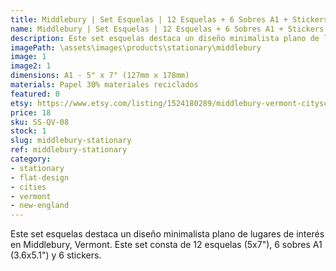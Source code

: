 ```yaml
---
title: Middlebury | Set Esquelas | 12 Esquelas + 6 Sobres A1 + Stickers
name: Middlebury | Set Esquelas | 12 Esquelas + 6 Sobres A1 + Stickers
description: Este set esquelas destaca un diseño minimalista plano de lugares de interés en Middlebury, Vermont. Este set consta de 12 esquelas (5x7"), 6 sobres A1 (3.6x5.1") y 6 stickers.
imagePath: \assets\images\products\stationary\middlebury
image: 1
image2: 1
dimensions: A1 - 5" x 7" (127mm x 178mm)
materials: Papel 30% materiales reciclados
featured: 0
etsy: https://www.etsy.com/listing/1524180289/middlebury-vermont-cityscape-stationary
price: 18
sku: SS-QV-08
stock: 1
slug: middlebury-stationary
ref: middlebury-stationary
category:
- stationary
- flat-design
- cities
- vermont
- new-england
---
```

Este set esquelas destaca un diseño minimalista plano de lugares de interés en Middlebury, Vermont. Este set consta de 12 esquelas (5x7"), 6 sobres A1 (3.6x5.1") y 6 stickers. 